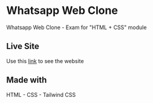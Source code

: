 # Whatsapp Web Clone

Whatsapp Web Clone - Exam for "HTML + CSS" module

## Live Site

Use this [link](https://whatsappwebclone-nott.netlify.app/) to see the website

## Made with

HTML - CSS - Tailwind CSS
